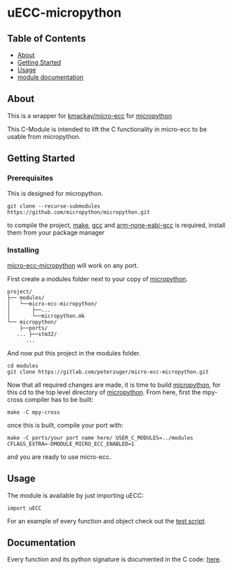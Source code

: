 # uECC-micropython

## Table of Contents
+ [About](#about)
+ [Getting Started](#getting_started)
+ [Usage](#usage)
+ [module documentation](#doc)

## About <a name = "about"></a>
This is a wrapper for [kmackay/micro-ecc](https://github.com/kmackay/micro-ecc) for
[micropython](https://github.com/micropython/micropython)

This C-Module is intended to lift the C functionality in micro-ecc to be usable
from micropython.

## Getting Started <a name = "getting_started"></a>

### Prerequisites
This is designed for micropython.

```
git clone --recurse-submodules https://github.com/micropython/micropython.git
```

to compile the project, [make](https://www.gnu.org/software/make/),
[gcc](https://gcc.gnu.org/) and [arm-none-eabi-gcc](https://gcc.gnu.org/) is required,
install them from your package manager

### Installing
[micro-ecc-micropython](https://github.com/peterzuger/micro-ecc-micropython) will work on
any port.

First create a modules folder next to your copy of [micropython](https://github.com/micropython/micropython).

```
project/
├── modules/
│   └──micro-ecc-micropython/
│       ├──...
│       └──micropython.mk
└── micropython/
    ├──ports/
   ... ├──stm32/
      ...
```

And now put this project in the modules folder.

```
cd modules
git clone https://gitlab.com/peterzuger/micro-ecc-micropython.git
```

Now that all required changes are made, it is time to build [micropython](https://github.com/micropython/micropython),
for this cd to the top level directory of [micropython](https://github.com/micropython/micropython).
From here, first the mpy-cross compiler has to be built:
```
make -C mpy-cross
```

once this is built, compile your port with:
```
make -C ports/your port name here/ USER_C_MODULES=../modules CFLAGS_EXTRA=-DMODULE_MICRO_ECC_ENABLED=1
```

and you are ready to use micro-ecc.

## Usage <a name = "usage"></a>
The module is available by just importing uECC:
```
import uECC
```

For an example of every function and object check out the [test script](tests/test_uECC.py).

## Documentation <a name = "doc"></a>
Every function and its python signature is documented in the C code: [here](micro_ecc.c).
